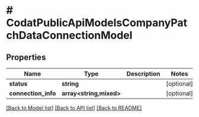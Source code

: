 # # CodatPublicApiModelsCompanyPatchDataConnectionModel

## Properties

Name | Type | Description | Notes
------------ | ------------- | ------------- | -------------
**status** | **string** |  | [optional]
**connection_info** | **array<string,mixed>** |  | [optional]

[[Back to Model list]](../../README.md#models) [[Back to API list]](../../README.md#endpoints) [[Back to README]](../../README.md)
